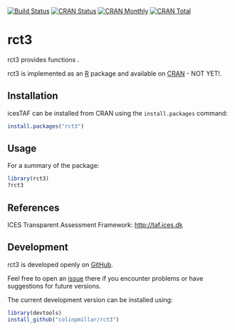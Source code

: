 [![Build Status](https://travis-ci.org/colinpmillar/rct3.svg?branch=master)](https://travis-ci.org/colinpmillar/rct3)
[![CRAN Status](http://r-pkg.org/badges/version/rct3)](https://cran.r-project.org/package=rct3)
[![CRAN Monthly](http://cranlogs.r-pkg.org/badges/rct3)](https://cran.r-project.org/package=rct3)
[![CRAN Total](http://cranlogs.r-pkg.org/badges/grand-total/rct3)](https://cran.r-project.org/package=rct3)


rct3
=======

rct3 provides functions .

rct3 is implemented as an [R](https://www.r-project.org) package and
available on [CRAN](https://cran.r-project.org/package=rct3) - NOT YET!.

Installation
------------

icesTAF can be installed from CRAN using the `install.packages` command:

```R
install.packages("rct3")
```

Usage
-----

For a summary of the package:

```R
library(rct3)
?rct3
```

References
----------

ICES Transparent Assessment Framework:
http://taf.ices.dk

Development
-----------

rct3 is developed openly on
[GitHub](https://github.com/colinpmillar/rct3).

Feel free to open an
[issue](https://github.com/colinpmillar/rct3/issues) there if you
encounter problems or have suggestions for future versions.

The current development version can be installed using:

```R
library(devtools)
install_github("colinpmillar/rct3")
```
